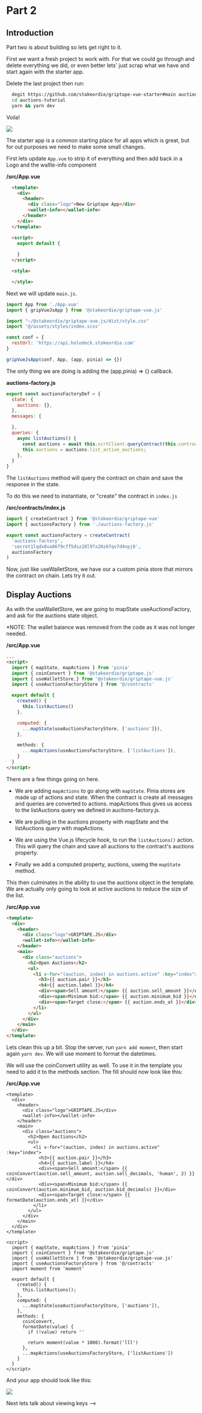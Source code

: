 # Part 2

## Introduction

Part two is about building so lets get right to it.

First we want a fresh project to work with. For that we could go through and delete everything we did, or even better lets' just scrap what we have and start again with the starter app.

Delete the last project then run:

```bash
  degit https://github.com/stakeordie/griptape-vue-starter#main auctions-tutorial
  cd auctions-tutorial
  yarn && yarn dev
```

Voila!

![](/part-two-new-project.png)

The starter app is a common starting place for all apps which is great, but for out purposes we need to make some small changes.

First lets update `App.vue` to strip it of everything and then add back in a Logo and the wallte-info component

**/src/App.vue**
```html
  <template>
    <div>
      <header>
        <div class="logo">New Griptape App</div>
        <wallet-info></wallet-info>
      </header>
    </div>
  </template>

  <script>
    export default {
      
    }
  </script>

  <style>

  </style>
```

Next we will update `main.js`.

```javascript
import App from './App.vue'
import { gripVueJsApp } from '@stakeordie/griptape-vue.js'

import "~/@stakeordie/griptape-vue.js/dist/style.css"
import '@/assets/styles/index.scss'

const conf = {
  restUrl: 'https://api.holodeck.stakeordie.com'
}

gripVueJsApp(conf, App, (app, pinia) => {})
```
The only thing we are doing is adding the (app,pinia) => {} callback.



**auctions-factory.js**
```javascript
export const auctionsFactoryDef = {
  state: {
    auctions: {},
  },
  messages: {

  },
  queries: {
    async listAuctions() {
      const auctions = await this.scrtClient.queryContract(this.contractAddress, {"list_active_auctions":{}})
      this.auctions = auctions.list_active_auctions;
    },
  }
}
```

The `listAuctions` method will query the contract on chain and save the response in the state.

To do this we need to instantiate, or "create" the contract in `index.js`

**/src/contracts/index.js**
```javascript
import { createContract } from '@stakeordie/griptape-vue'
import { auctionsFactory } from './auctions-factory.js'

export const auctionsFactory = createContract(
  'auctions-factory',
  'secret1lqdx8va86f9cff5dsz28l97x20z67qv7d4npj8',
  auctionsFactory
)
```

Now, just like useWalletStore, we have our a custom pinia store that mirrors the contract on chain. Lets try it out.

## Display Auctions

As with the useWalletStore, we are going to mapState useAuctionsFactory, and ask for the auctions state object.

*NOTE: The wallet balance was removed from the code as it was not longer needed.

**/src/App.vue**
```html
...
<script>
  import { mapState, mapActions } from 'pinia'
  import { coinConvert } from '@stakeordie/griptape.js'
  import { useWalletStore,} from '@stakeordie/griptape-vue.js'
  import { useAuctionsFactoryStore } from '@/contracts'

  export default {
    created() {
      this.listAuctions()
    },

    computed: {
      ...mapState(useAuctionsFactoryStore, ['auctions']}),
    },

    methods: {
      ...mapActions(useAuctionsFactoryStore, ['listAuctions']),
    }
  }
</script>

```

There are a few things going on here.
- We are adding `mapActions` to go along with `mapState`. Pinia stores are made up of actions and state. When the contract is create all messages and queries are converted to actions. mapActions thus gives us access to the listAuctions query we defined in auctions-factory.js.

- We are pulling in the auctions property with mapState and the listAuctions query with mapActions.

- We are using the Vue.js lifecycle hook, to run the `listAuctions()` action. This will query the chain and save all auctions to the contract's auctions property.

- Finally we add a computed property, auctions, useing the `mapState` method.

This then culminates in the ability to use the auctions object in the template. We are actually only going to look at active auctions to reduce the size of the list.

**/src/App.vue**
```html
<template>
  <div>
    <header>
      <div class="logo">GRIPTAPE.JS</div>
      <wallet-info></wallet-info>
    </header>
    <main>
      <div class="auctions">
        <h2>Open Auctions</h2>
        <ul>
          <li v-for="(auction, index) in auctions.active" :key="index">
            <h3>{{ auction.pair }}</h3>
            <h4>{{ auction.label }}</h4>
            <div><span>Sell amount:</span> {{ auction.sell_amount }}</div>
            <div><span>Minimum bid:</span> {{ auction.minimum_bid }}</div>
            <div><span>Target close:</span> {{ auction.ends_at }}</div>
          </li>
        </ul>
      </div>
    </main>
  </div>
</template>
```

Lets clean this up a bit. Stop the server, run `yarn add moment`, then start again `yarn dev`. We will use moment to format the datetimes.

We will use the coinConvert utility as well. To use it in the template you need to add it to the methods section. The fill should now look like this:

**/src/App.vue**
```html{14-16,29,39-44}
<template>
  <div>
    <header>
      <div class="logo">GRIPTAPE.JS</div>
      <wallet-info></wallet-info>
    </header>
    <main>
      <div class="auctions">
        <h2>Open Auctions</h2>
        <ul>
          <li v-for="(auction, index) in auctions.active" :key="index">
            <h3>{{ auction.pair }}</h3>
            <h4>{{ auction.label }}</h4>
            <div><span>Sell amount:</span> {{ coinConvert(auction.sell_amount, auction.sell_decimals, 'human', 2) }}</div>
            <div><span>Minimum bid:</span> {{ coinConvert(auction.minimum_bid, auction.bid_decimals) }}</div>
            <div><span>Target close:</span> {{ formatDate(auction.ends_at) }}</div>
          </li>
        </ul>
      </div>
    </main>
  </div>
</template>

<script>
  import { mapState, mapActions } from 'pinia'
  import { coinConvert } from '@stakeordie/griptape.js'
  import { useWalletStore } from '@stakeordie/griptape-vue.js'
  import { useAuctionsFactoryStore } from '@/contracts'
  import moment from 'moment'

  export default {
    created() {
      this.listAuctions();
    },
    computed: {
      ...mapState(useAuctionsFactoryStore, ['auctions']),
    },
    methods: {
      coinConvert,
      formatDate(value) {
        if (!value) return ''

        return moment(value * 1000).format('lll')
      },
      ...mapActions(useAuctionsFactoryStore, ['listAuctions'])
    }
  }
</script>
```

And your app should look like this:

![](/tutorial/the-contract/list-auctions.png)

Next lets talk about viewing keys -->
